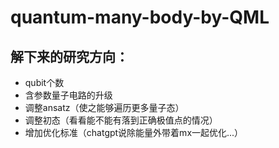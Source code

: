 # quantum-many-body-by-QML
## 解下来的研究方向：
- qubit个数
- 含参数量子电路的升级
- 调整ansatz（使之能够遍历更多量子态）
- 调整初态（看看能不能有落到正确极值点的情况）
- 增加优化标准（chatgpt说除能量外带着mx一起优化...）
